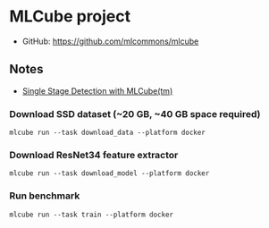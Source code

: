 # MLCube project

* GitHub: https://github.com/mlcommons/mlcube

## Notes 
* [Single Stage Detection with MLCube(tm)](https://github.com/mlcommons/training/pull/465)
   
### Download SSD dataset (~20 GB, ~40 GB space required)
```
mlcube run --task download_data --platform docker
```

### Download ResNet34 feature extractor
```
mlcube run --task download_model --platform docker
```

### Run benchmark
```
mlcube run --task train --platform docker
```

